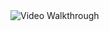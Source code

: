 <img src='http://g.recordit.co/7GP5qmF3uc.gif' title='Video Walkthrough' width='' alt='Video Walkthrough' />
